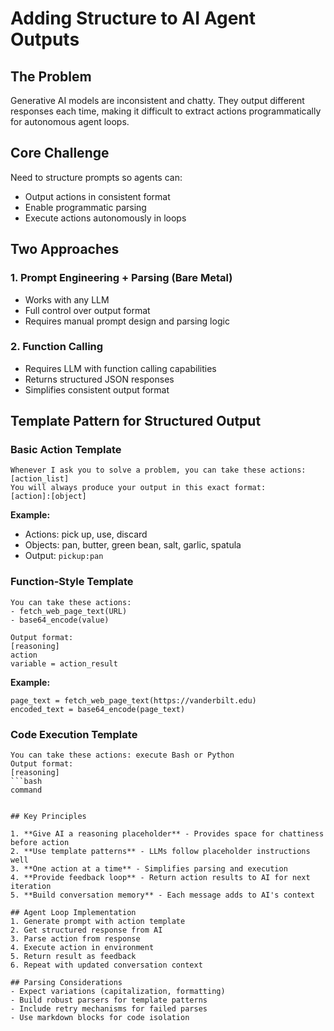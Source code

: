 # Adding Structure to AI Agent Outputs

## The Problem

Generative AI models are inconsistent and chatty. They output different responses each time, making it difficult to extract actions programmatically for autonomous agent loops.

## Core Challenge

Need to structure prompts so agents can:

- Output actions in consistent format
- Enable programmatic parsing
- Execute actions autonomously in loops

## Two Approaches

### 1. Prompt Engineering + Parsing (Bare Metal)

- Works with any LLM
- Full control over output format
- Requires manual prompt design and parsing logic

### 2. Function Calling

- Requires LLM with function calling capabilities
- Returns structured JSON responses
- Simplifies consistent output format

## Template Pattern for Structured Output

### Basic Action Template

```
Whenever I ask you to solve a problem, you can take these actions: [action_list]
You will always produce your output in this exact format:
[action]:[object]
```

**Example:**

- Actions: pick up, use, discard
- Objects: pan, butter, green bean, salt, garlic, spatula
- Output: `pickup:pan`

### Function-Style Template

```
You can take these actions:
- fetch_web_page_text(URL)
- base64_encode(value)

Output format:
[reasoning]
action
variable = action_result
```

**Example:**

```
page_text = fetch_web_page_text(https://vanderbilt.edu)
encoded_text = base64_encode(page_text)
```

### Code Execution Template

```
You can take these actions: execute Bash or Python
Output format:
[reasoning]
```bash
command
```

```

## Key Principles

1. **Give AI a reasoning placeholder** - Provides space for chattiness before action
2. **Use template patterns** - LLMs follow placeholder instructions well
3. **One action at a time** - Simplifies parsing and execution
4. **Provide feedback loop** - Return action results to AI for next iteration
5. **Build conversation memory** - Each message adds to AI's context

## Agent Loop Implementation
1. Generate prompt with action template
2. Get structured response from AI
3. Parse action from response
4. Execute action in environment
5. Return result as feedback
6. Repeat with updated conversation context

## Parsing Considerations
- Expect variations (capitalization, formatting)
- Build robust parsers for template patterns
- Include retry mechanisms for failed parses
- Use markdown blocks for code isolation
